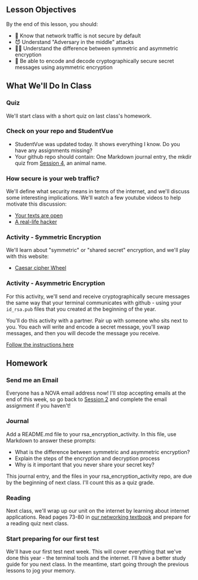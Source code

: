 ## Lesson Objectives
By the end of this lesson, you should:
- 🛜 Know that network traffic is not secure by default
- 😈 Understand "Adversary in the middle" attacks
- 👩‍💻 Understand the difference between symmetric and asymmetric encryption
- 🤫 Be able to encode and decode cryptographically secure secret messages using asymmetric encryption

## What We'll Do In Class

### Quiz
We'll start class with a short quiz on last class's homework.

### Check on your repo and StudentVue
- StudentVue was updated today. It shows everything I know. Do you have any assignments missing?
- Your github repo should contain: One Markdown journal entry, the mkdir quiz from [Session 4](session.html?num=10), an animal name.

### How secure is your web traffic?
We'll define what security means in terms of the internet, and we'll discuss some interesting implications. We'll watch a few youtube videos to help motivate this discussion:
- [Your texts are open](https://www.youtube.com/watch?v=IsvhHEz7h2k)
- [A real-life hacker](https://www.youtube.com/watch?v=1OVTmrXGHyU)

### Activity - Symmetric Encryption
We'll learn about "symmetric" or "shared secret" encryption, and we'll play with this website:
- [Caesar cipher Wheel](https://computerscienced.co.uk/site/caesar-cipher-wheel/caesar-cipher/)

### Activity - Asymmetric Encryption
For this activity, we'll send and receive cryptographically secure messages the same way that your terminal communicates with github - using your `id_rsa.pub` files that you created at the beginning of the year. 

You'll do this activity with a partner. Pair up with someone who sits next to you. You each will write and encode a secret message, you'll swap messages, and then you will decode the message you receive.

[Follow the instructions here](../projects/project.html?id=01ssh_messages)

## Homework

### Send me an Email
Everyone has a NOVA email address now! I'll stop accepting emails at the end of this week, so go back to [Session 2](./session.html?num=02) and complete the email assignment if you haven't!

### Journal
Add a README.md file to your rsa_encryption_activity. In this file, use Markdown to answer these prompts:
- What is the difference between symmetric and asymmetric encryption?
- Explain the steps of the encryption and decryption process
- Why is it important that you never share your secret key?

This journal entry, and the files in your rsa_encryption_activity repo, are due by the beginning of next class. I'll count this as a quiz grade.

### Reading
Next class, we'll wrap up our unit on the internet by learning about internet applications. Read pages 73-80 in [our networking textbook](https://do1.dr-chuck.net/net-intro/EN_us/net-intro.pdf) and prepare for a reading quiz next class.

### Start preparing for our first test
We'll have our first test next week. This will cover everything that we've done this year - the terminal tools and the internet. I'll have a better study guide for you next class. In the meantime, start going through the previous lessons to jog your memory.